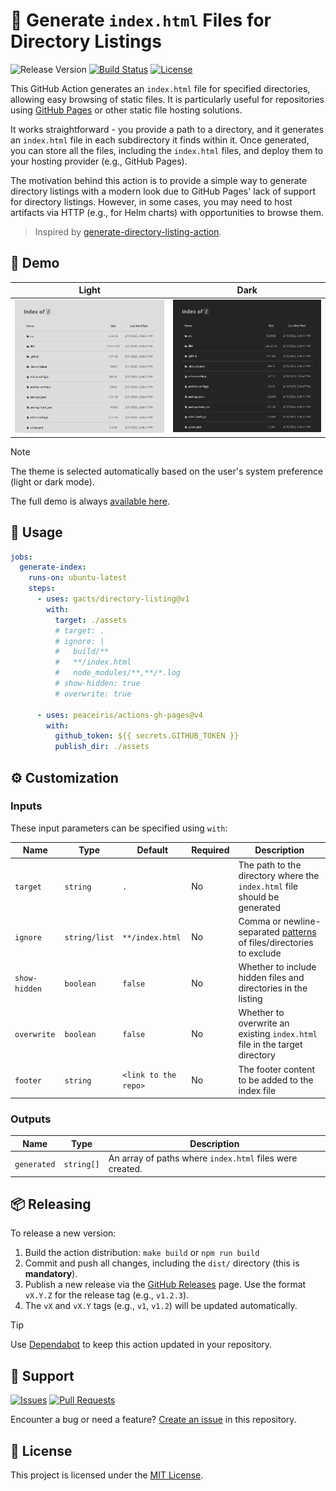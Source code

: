# 📂 Generate `index.html` Files for Directory Listings

![Release Version][badge_release_version]
[![Build Status][badge_build]][link_build]
[![License][badge_license]][link_license]

This GitHub Action generates an `index.html` file for specified directories, allowing easy browsing of static files.
It is particularly useful for repositories using [GitHub Pages](https://pages.github.com/) or other static file
hosting solutions.

It works straightforward - you provide a path to a directory, and it generates an `index.html` file in each
subdirectory it finds within it. Once generated, you can store all the files, including the `index.html` files,
and deploy them to your hosting provider (e.g., GitHub Pages).

The motivation behind this action is to provide a simple way to generate directory listings with a modern look due to
GitHub Pages' lack of support for directory listings. However, in some cases, you may need to host artifacts via
HTTP (e.g., for Helm charts) with opportunities to browse them.

> Inspired by [generate-directory-listing-action](https://github.com/yKicchan/generate-directory-listing-action).

[badge_build]:https://img.shields.io/github/actions/workflow/status/gacts/directory-listing/tests.yml?branch=main&maxAge=30
[badge_release_version]:https://img.shields.io/github/release/gacts/directory-listing.svg?maxAge=30
[badge_license]:https://img.shields.io/github/license/gacts/directory-listing.svg?longCache=true
[link_build]:https://github.com/gacts/directory-listing/actions

## 🎨 Demo

| Light                           | Dark                          |
|---------------------------------|-------------------------------|
| ![Light Theme](./art/light.png) | ![Dark Theme](./art/dark.png) |

> [!NOTE]
> The theme is selected automatically based on the user's system preference (light or dark mode).

The full demo is always [available here](https://gacts.github.io/directory-listing/demo/).

## 🚀 Usage

```yaml
jobs:
  generate-index:
    runs-on: ubuntu-latest
    steps:
      - uses: gacts/directory-listing@v1
        with:
          target: ./assets
          # target: .
          # ignore: |
          #   build/**
          #   **/index.html
          #   node_modules/**,**/*.log
          # show-hidden: true
          # overwrite: true

      - uses: peaceiris/actions-gh-pages@v4
        with:
          github_token: ${{ secrets.GITHUB_TOKEN }}
          publish_dir: ./assets
```

## ⚙️ Customization

### Inputs

These input parameters can be specified using `with`:

| Name          | Type          | Default              | Required | Description                                                                 |
|---------------|---------------|----------------------|----------|-----------------------------------------------------------------------------|
| `target`      | `string`      | `.`                  | No       | The path to the directory where the `index.html` file should be generated   |
| `ignore`      | `string/list` | `**/index.html`      | No       | Comma or newline-separated [patterns][glob] of files/directories to exclude |
| `show-hidden` | `boolean`     | `false`              | No       | Whether to include hidden files and directories in the listing              |
| `overwrite`   | `boolean`     | `false`              | No       | Whether to overwrite an existing `index.html` file in the target directory  |
| `footer`      | `string`      | `<link to the repo>` | No       | The footer content to be added to the index file                            |

[glob]:https://github.com/isaacs/node-glob#usage

### Outputs

| Name        | Type       | Description                                              |
|-------------|------------|----------------------------------------------------------|
| `generated` | `string[]` | An array of paths where `index.html` files were created. |

## 📦 Releasing

To release a new version:

1. Build the action distribution: `make build` or `npm run build`
2. Commit and push all changes, including the `dist/` directory (this is **mandatory**).
3. Publish a new release via the [GitHub Releases](https://github.com/gacts/directory-listing/releases) page.
   Use the format `vX.Y.Z` for the release tag (e.g., `v1.2.3`).
4. The `vX` and `vX.Y` tags (e.g., `v1`, `v1.2`) will be updated automatically.

> [!TIP]
> Use [Dependabot](https://bit.ly/45zwLL1) to keep this action updated in your repository.

## 💬 Support

[![Issues][badge_issues]][link_issues]
[![Pull Requests][badge_pulls]][link_pulls]

Encounter a bug or need a feature? [Create an issue][link_create_issue] in this repository.

[badge_issues]:https://img.shields.io/github/issues/gacts/directory-listing.svg?maxAge=45
[badge_pulls]:https://img.shields.io/github/issues-pr/gacts/directory-listing.svg?maxAge=45
[link_issues]:https://github.com/gacts/directory-listing/issues
[link_create_issue]:https://github.com/gacts/directory-listing/issues/new
[link_pulls]:https://github.com/gacts/directory-listing/pulls

## 📜 License

This project is licensed under the [MIT License][link_license].

[link_license]:https://github.com/gacts/directory-listing/blob/master/LICENSE
